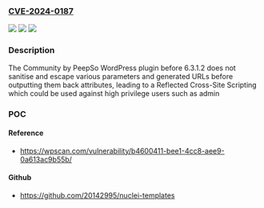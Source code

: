 ### [CVE-2024-0187](https://cve.mitre.org/cgi-bin/cvename.cgi?name=CVE-2024-0187)
![](https://img.shields.io/static/v1?label=Product&message=Community%20by%20PeepSo&color=blue)
![](https://img.shields.io/static/v1?label=Version&message=0%3C%206.3.1.2%20&color=brighgreen)
![](https://img.shields.io/static/v1?label=Vulnerability&message=CWE-79%20Cross-Site%20Scripting%20(XSS)&color=brighgreen)

### Description

The Community by PeepSo WordPress plugin before 6.3.1.2 does not sanitise and escape various parameters and generated URLs before outputting them back attributes, leading to a Reflected Cross-Site Scripting which could be used against high privilege users such as admin

### POC

#### Reference
- https://wpscan.com/vulnerability/b4600411-bee1-4cc8-aee9-0a613ac9b55b/

#### Github
- https://github.com/20142995/nuclei-templates

